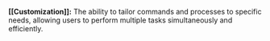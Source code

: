 **[[Customization]]:** The ability to tailor commands and processes to specific needs, allowing users to perform multiple tasks simultaneously and efficiently.